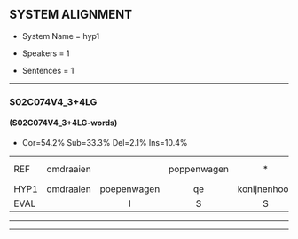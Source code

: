 
## SYSTEM ALIGNMENT

- System Name = hyp1

- Speakers = 1

- Sentences = 1

---

### S02C074V4_3+4LG

#### (S02C074V4_3+4LG-words)

- Cor=54.2%	Sub=33.3%	Del=2.1%	Ins=10.4%

|  |  |  |  |  |  |  |  |  |  |  |  |  |  |  |  |  |  |  |  |  |  |  |  |  |  |  |  |  |  |  |  |  |  |  |  |  |  |  |  |  |  |  |  |  |  |  |  |  |
|:--- |:---:|:---:|:---:|:---:|:---:|:---:|:---:|:---:|:---:|:---:|:---:|:---:|:---:|:---:|:---:|:---:|:---:|:---:|:---:|:---:|:---:|:---:|:---:|:---:|:---:|:---:|:---:|:---:|:---:|:---:|:---:|:---:|:---:|:---:|:---:|:---:|:---:|:---:|:---:|:---:|:---:|:---:|:---:|:---:|:---:|:---:|:---:|:---:|
| REF | omdraaien |  | poppenwagen | * | konijnenhok | elastiekje | ruziemaken | teddybeer | dierentuin | paddenstoelen | verstoppertje | wasmachine | fototoestel |  |  | toiletpapier | vrachtwagen | buurmannen | * | vogelkooi | olifant |  | * | schommelen | iedereen | schoenenwinkel*(schoenwinkel) | knutselen | ophangen | verjaardag | sprookjesboek |  | tandenborstel | lucifer*(lucifers) | slaapkamer | achterdeur | ziekenhuis | nieuwsgierig | afblijven | kabouter | washandje | sneeuwwitje | goeiendag | vakantie | limonade | autorijden | eindelijk | familie | chocolade |
| HYP1 | omdraaien | poepenwagen | qe | konijnenhook | lastiekje | ruzie | maken | taddibeer | dierentuin | paddestoelen | verstoppertje | wasmachine | fototoestel | t | roilet | papier | vrachtwagen | buurmannen |  | vogelkooi | olifant | scha | schommel | em | iedereen | schoenwinkel | knutselen | ophangen | verjaardag | sprookjesboek | tande | borstel | jucivers | slaapkamer | achterdeur | ziekenhuis | nieuwsgierig | afblijven | kabouter | washandje | sneeuwitje | goeiendag | vakantie | dimonade | autorijden | eindelijk | familie | sokeladen |
| EVAL |  | I | S | S | S | S | S | S |  | S |  |  |  | I | I | S |  |  | D |  |  | I | S | S |  | S |  |  |  |  | I | S | S |  |  |  |  |  |  |  | S |  |  | S |  |  |  | S |
---

---

